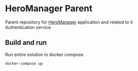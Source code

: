# HeroManager Parent

Parent repository for [HeroManager](HeroManager/README.md) application and related to it Authentication service

## Build and run

Run entire solution in docker compose 

```
docker-compose up
```